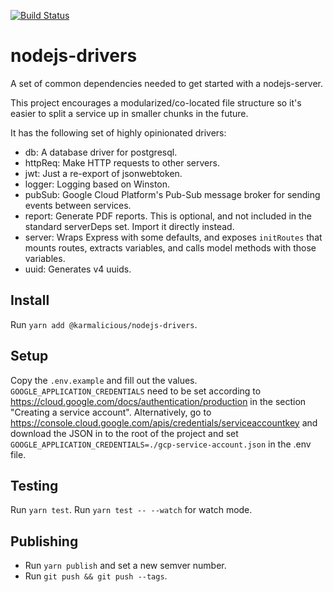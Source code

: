 [![Build Status](https://travis-ci.org/karmadev/nodejs-drivers.svg?branch=master)](https://travis-ci.org/karmadev/nodejs-drivers)

# nodejs-drivers

A set of common dependencies needed to get started with a nodejs-server.

This project encourages a modularized/co-located file structure so it's easier to split a service up in smaller chunks in the future.

It has the following set of highly opinionated drivers:

* db: A database driver for postgresql.
* httpReq: Make HTTP requests to other servers.
* jwt: Just a re-export of jsonwebtoken.
* logger: Logging based on Winston.
* pubSub: Google Cloud Platform's Pub-Sub message broker for sending events between services.
* report: Generate PDF reports. This is optional, and not included in the standard serverDeps set. Import it directly instead.
* server: Wraps Express with some defaults, and exposes `initRoutes` that mounts routes, extracts variables, and calls model methods with those variables.
* uuid: Generates v4 uuids.

## Install
Run `yarn add @karmalicious/nodejs-drivers`.

## Setup
Copy the `.env.example` and fill out the values.
`GOOGLE_APPLICATION_CREDENTIALS` need to be set according to https://cloud.google.com/docs/authentication/production in the section "Creating a service account". Alternatively, go to https://console.cloud.google.com/apis/credentials/serviceaccountkey and download the JSON in to the root of the project and set `GOOGLE_APPLICATION_CREDENTIALS=./gcp-service-account.json` in the .env file.

## Testing

Run `yarn test`.
Run `yarn test -- --watch` for watch mode.

## Publishing

* Run `yarn publish` and set a new semver number.
* Run `git push && git push --tags`.
